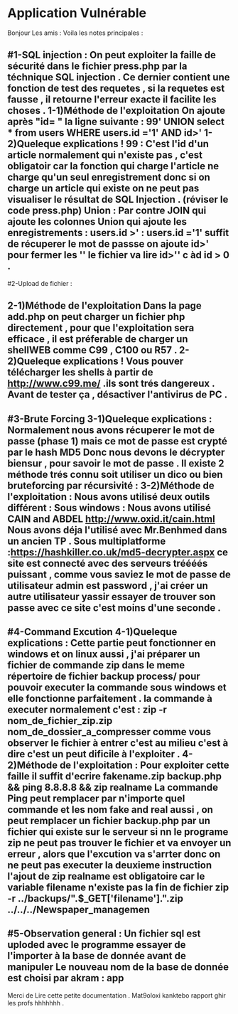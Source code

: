# Application Vulnérable
Bonjour Les amis : 
Voila les notes principales :

#1-SQL injection : 
On peut exploiter la faille de sécurité dans le fichier press.php par la téchnique SQL injection .
Ce dernier contient une fonction de test des requetes , si la requetes est fausse , il retourne l'erreur exacte il facilite les choses .
1-1)Méthode de l'exploitation
On ajoute après "id= " la ligne suivante : 
99' UNION select * from users WHERE users.id ='1' AND id>'
1-2)Queleque explications !
99 : C'est l'id d'un article normalement qui n'existe pas , c'est obligatoir car la fonction qui charge l'article ne charge qu'un seul enregistrement 
donc si on charge un article qui existe on ne peut pas visualiser le résultat de SQL Injection . (réviser le code press.php)
Union : Par contre JOIN qui ajoute les colonnes Union qui ajoute les enregistrements : 
users.id >' : users.id ='1' suffit de récuperer le mot de passse on ajoute id>' pour fermer les '' le fichier va lire id>'' c àd id > 0 .
----------------------------------------------------------------------------------------------------------------------------------------------------
#2-Upload de fichier : 

2-1)Méthode de l'exploitation
Dans la page add.php on peut charger un fichier php directement ,
pour que l'exploitation sera efficace , il est préferable de charger un shellWEB comme C99 , C100 ou R57 .
2-2)Queleque explications !
Vous pouver télécharger les shells  à partir de http://www.c99.me/ .ils sont trés dangereux .
Avant de tester ça , désactiver l'antivirus de PC .
----------------------------------------------------------------------------------------------------------------------------------------------------
#3-Brute Forcing 
3-1)Queleque explications :
Normalement nous avons récuperer le mot de passe (phase 1) mais ce mot de passe est crypté par le hash MD5
Donc nous devons le décrypter biensur , pour savoir le mot de passe .
Il existe 2 méthode trés connu soit utiliser un dico ou bien bruteforcing par récursivité : 
3-2)Méthode de l'exploitation :
Nous avons utilisé deux outils différent :
Sous windows : Nous avons utilisé CAIN and ABDEL http://www.oxid.it/cain.html
Nous avons déja l'utilisé avec Mr.Benhmed dans un ancien TP .
Sous multiplatforme :https://hashkiller.co.uk/md5-decrypter.aspx
ce site est connecté avec des serveurs tréééés puissant ,
comme vous saviez le mot de passe de utilisateur admin est password , j'ai créer un autre utilisateur yassir essayer de trouver son passe
avec ce site c'est moins d'une seconde .
----------------------------------------------------------------------------------------------------------------------------------------------------
#4-Command Excution
4-1)Queleque explications :
Cette partie peut fonctionner en windows et on linux aussi , j'ai préparer un fichier de commande zip dans le meme répertoire de fichier backup 
process/ pour pouvoir executer la commande sous windows et elle fonctionne parfaitement .
la commande à executer normalement c'est : zip -r nom_de_fichier_zip.zip nom_de_dossier_a_compresser 
comme vous observer le fichier à entrer c'est au milieu c'est à dire c'est un peut dificile à l'exploiter .
4-2)Méthode de l'exploitation :
Pour exploiter cette faille il suffit d'ecrire
fakename.zip backup.php && ping 8.8.8.8 && zip realname
La commande Ping peut remplacer par n'importe quel commande et les nom fake and real aussi , on peut remplacer un fichier backup.php
par un fichier qui existe sur le serveur si nn le programe zip ne peut pas trouver le fichier et va envoyer un erreur , alors que l'excution va s'arrter 
donc on ne peut pas executer la deuxieme instruction
l'ajout de zip realname est obligatoire car le variable filename n'existe pas  la fin de fichier 
zip -r ../backups/".$_GET['filename'].".zip ../../../Newspaper_managemen
----------------------------------------------------------------------------------------------------------------------------------------------------
#5-Observation general :
Un fichier sql est uploded avec le programme essayer de l'importer à la base de donnée avant de manipuler
Le nouveau nom de la base de donnée est choisi par akram : app 
----------------------------------------------------------------------------------------------------------------------------------------------------
Merci de Lire cette petite documentation .
Mat9oloxi kanktebo rapport ghir les profs hhhhhhh .






